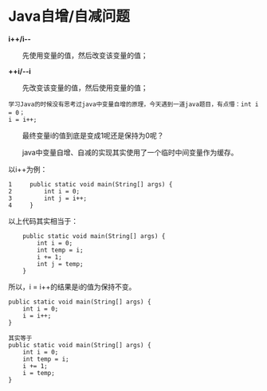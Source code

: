 # Java自增/自减问题



**i++/i--**

　　先使用变量的值，然后改变该变量的值；

**++i/--i**

　　先改变该变量的值，然后使用变量的值；

```
学习Java的时候没有思考过java中变量自增的原理，今天遇到一道java题目，有点懵：int i = 0；
i = i++;
```

　　最终变量i的值到底是变成1呢还是保持为0呢？

　　java中变量自增、自减的实现其实使用了一个临时中间变量作为缓存。

以i++为例：

```
1     public static void main(String[] args) {
2         int i = 0;
3         int j = i++;
4     }
```

以上代码其实相当于：

```
    public static void main(String[] args) {
        int i = 0;
        int temp = i;
        i += 1;
        int j = temp;
    }
```

所以，i = i++的结果是i的值为保持不变。

```
public static void main(String[] args) {
    int i = 0;
    i = i++;
}

其实等于
public static void main(String[] args) {
    int i = 0;
    int temp = i;
    i += 1;
    i = temp;
}
```

 